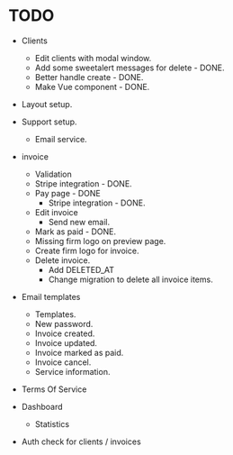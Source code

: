 # TODO

* Clients
    * Edit clients with modal window.
    * Add some sweetalert messages for delete - DONE.
    * Better handle create - DONE.
    * Make Vue component - DONE.
* Layout setup.
* Support setup.
    * Email service.

* invoice
    * Validation
    * Stripe integration - DONE.
    * Pay page - DONE
        * Stripe integration - DONE.
    * Edit invoice
        * Send new email.
    * Mark as paid - DONE.
    * Missing firm logo on preview page.
    * Create firm logo for invoice.
    * Delete invoice.
        * Add DELETED_AT
        * Change migration to delete all invoice items.
* Email templates
    * Templates.
    * New password.
    * Invoice created.
    * Invoice updated.
    * Invoice marked as paid.
    * Invoice cancel.
    * Service information.
    
* Terms Of Service
* Dashboard
    * Statistics
* Auth check for clients / invoices
